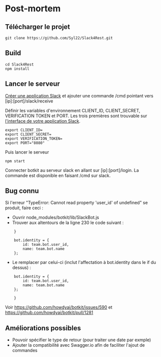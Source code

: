 # Post-mortem

## Télécharger le projet

    git clone https://github.com/Syl22/Slack4Rest.git
    
## Build

    cd Slack4Rest
    npm install
    
## Lancer le serveur

[Créer une application Slack](https://api.slack.com/apps) et ajouter une commande /cmd pointant vers [ip]:[port]/slack/receive

Définir les variables d'environnement CLIENT_ID, CLIENT_SECRET, VERIFICATION TOKEN et PORT. Les trois premières sont trouvable sur [l'interface de votre application Slack](https://api.slack.com/apps).

    export CLIENT_ID=
    export CLIENT_SECRET=
    export VERIFICATION_TOKEN=
    export PORT="8080"

Puis lancer le serveur

    npm start

Connecter botkit au serveur slack en allant sur [ip]:[port]/login.
La commande est disponible en faisant /cmd sur slack. 

## Bug connu

Si l'erreur "TypeError: Cannot read property 'user_id' of undefined" se produit, faire ceci : 

* Ouvrir node_modules/botkit/lib/SlackBot.js
* Trouver aux altentours de la ligne 230 le code suivant :
```
    }
    
    bot.identity = {
        id: team.bot.user_id,
        name: team.bot.name
    };
```     
* Le remplacer par celui-ci (inclut l'affectation à bot.identity dans le if du dessus) :

```
    bot.identity = {
        id: team.bot.user_id,
        name: team.bot.name
    };
    
    }
```
Voir https://github.com/howdyai/botkit/issues/590 et https://github.com/howdyai/botkit/pull/1281

## Améliorations possibles

* Pouvoir spécifier le type de retour (pour traiter une date par exmple)
* Ajouter la compatibilité avec Swagger.io afin de faciliter l'ajout de commandes
